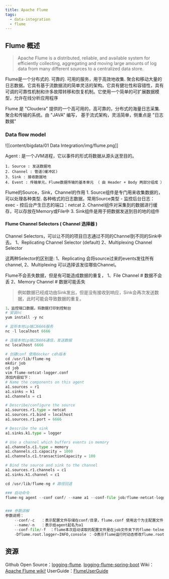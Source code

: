 ```yaml
---
title: Apache Flume
tags:
  - data-integration
  - flume
---
```

## Flume 概述

> Apache Flume is a distributed, reliable, and available system for efficiently collecting, aggregating and moving large amounts of log data from many different sources to a centralized data store.

Flume是一个分布式的. 可靠的. 可用的服务，用于高效地收集. 聚合和移动大量的日志数据。它具有基于流数据流的简单灵活的架构。它具有健壮性和容错性，具有可调的可靠性机制和许多故障转移和恢复机制。它使用一个简单的可扩展数据模型，允许在线分析应用程序

Flume 是 "Cloudera" 提供的一个高可用的，高可靠的，分布式的海量日志采集. 聚合和传输的系统。由 "JAVA" 编写， 基于流式架构，灵活简单，侧重点是 "日志数据"

### Data flow model
![[content/bigdata/01 Data Integration/img/flume.png]]

Agent : 是一个JVM进程，它以事件的形式将数据从源头送至目的。

	1. Source : 发送数据地
	2. Channel : 管道(缓冲区)
	3. Sink : 接收数据地
	4. Event : 传输单元，Flume数据传输的基本单元 （ 由 Header + Body 两部分组成 ）

Flume的Source，Sink，Channel的作用
	1. Source组件是专门用来收集数据的，可以处理各种类型. 各种格式的日志数据，常用Source类型
		- 监控后台日志：exec
		- 控后台产生日志的端口：netcat
	2. Channel组件对采集到的数据进行缓存，可以存放在Memory或File中
	3. Sink组件是用于把数据发送到目的地的组件

#### Flume Channel Selectors ( Channel 选择器 )

Channel Selectors，可以让不同的项目日志通过不同的Channel到不同的Sink中去。
	1、Replicating Channel Selector (default)
	2、Multiplexing Channel Selector

这两种Selector的区别是:
	1、Replicating 会将source过来的events发往所有channel,
	2、Multiplexing 可以选择该发往哪些Channel。

Flume不会丢失数据，但是有可能造成数据的重复，
	1、File Channel # 数据不会丢
	2、Memory Channel # 数据可能丢失

> 例如数据已经成功由Sink发出，但是没有接收到响应，Sink会再次发送数据，此时可能会导致数据的重复。

```python
1、监控端口数据，将数据打印到控制台
# 安装nc
yum install -y nc

# 监听本地ip端口6666服务
nc -l localhost 6666

# 连接本地ip端口6666通信，发送数据
nc localhost 6666

# 创建conf 使用docker cdh版本
cd /usr/lib/flume-ng
mkdir job 
cd job
vim flume-netcat-logger.conf
添加内容如下：
# Name the components on this agent
a1.sources = r1
a1.sinks = k1
a1.channels = c1

# Describe/configure the source
a1.sources.r1.type = netcat
a1.sources.r1.bind = localhost
a1.sources.r1.port = 6666

# Describe the sink
a1.sinks.k1.type = logger

# Use a channel which buffers events in memory
a1.channels.c1.type = memory
a1.channels.c1.capacity = 1000
a1.channels.c1.transactionCapacity = 100

# Bind the source and sink to the channel
a1.sources.r1.channels = c1
a1.sinks.k1.channel = c1

cd /usr/lib/flume-ng # 路径回退

### 启动命令
flume-ng agent --conf conf/ --name a1 --conf-file job/flume-netcat-logger.conf -Dflume.root.logger=INFO,console


### 参数讲解
参数说明：
	--conf/-c	：表示配置文件存储在conf/目录，flume.conf 使用这个为主配置文件
	--name/-n	：表示给agent起名为a1
	--conf-file/-f	：flume本次启动读取的配置文件是在job文件夹下的flume-telnet.conf文件。
	-Dflume.root.logger=INFO,console ：-D表示flume运行时动态修改flume.root.logger参数属性值，并将控制台日志打印级别设置为INFO级别。日志级别包括:log、info、warn、error。

```





## 资源

Github Open Source：[logging-flume](https://github.com/apache/logging-flume). [logging-flume-spring-boot](https://github.com/apache/logging-flume-spring-boot)
Wiki：[Apache Flume wiki!](https://cwiki.apache.org/confluence/display/FLUME)
UserGuide：[FlumeUserGuide](https://flume.apache.org/releases/content/1.11.0/FlumeUserGuide.html)



